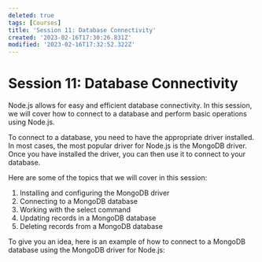 ```yaml
---
deleted: true
tags: [Courses]
title: 'Session 11: Database Connectivity'
created: '2023-02-16T17:30:26.831Z'
modified: '2023-02-16T17:32:52.322Z'
---
```


# Session 11: Database Connectivity

Node.js allows for easy and efficient database connectivity. In this session, we will cover how to connect to a database and perform basic operations using Node.js.

To connect to a database, you need to have the appropriate driver installed. In most cases, the most popular driver for Node.js is the MongoDB driver. Once you have installed the driver, you can then use it to connect to your database.

Here are some of the topics that we will cover in this session:

1. Installing and configuring the MongoDB driver
2. Connecting to a MongoDB database
3. Working with the select command
4. Updating records in a MongoDB database
5. Deleting records from a MongoDB database

To give you an idea, here is an example of how to connect to a MongoDB database using the MongoDB driver for Node.js:
